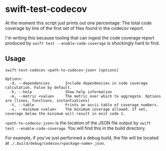 # swift-test-codecov

At the moment this script just prints out one percentage: The total code coverage by line of the first set of files found in the codecov report.

I'm writing this because tooling that can ingest the code coverage report produced by `swift test --enable-code-coverage` is shockingly hard to find.

## Usage

```
swift-test-codecov <path-to-codecov-json> [options]

Options:
  -d, --dependencies       Include dependencies in code coverage calculation. False by default.
  -h, --help               Show help information
  -m, --metric <value>     The metric over which to aggregate. Options are [lines, functions, instantiations]
  -t, --table              Prints an ascii table of coverage numbers.
  -v, --minimum <value>    The minimum coverage allowed. If set, coverage below the minimum will result in exit code 1.
```

`<path-to-codecov-json>` is the location of the JSON file output by `swift test --enable-code-coverage`. You will find this in the build directory.

For example, if you've just performed a debug build, the file will be located at `./.build/debug/codecov/<package-name>.json`.
